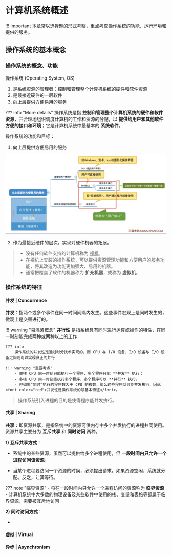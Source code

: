 # 计算机系统概述

!!! important
    本章常以选择题的形式考察，重点考查操作系统的功能、运行环境和提供的服务。

## 操作系统的基本概念

### 操作系统的概念、功能

操作系统 (Operating System, OS)

1. 是系统资源的管理者：控制和管理整个计算机系统的硬件和软件资源
2. 是最接近硬件的一层软件
3. 向上层提供方便易用的服务

??? info "More details"
    操作系统是指 **控制和管理整个计算机系统的硬件和软件资源**，并合理地组织调度计算机的工作和资源的分配，以 **提供给用户和其他软件方便的接口和环境**；它是计算机系统中最基本的 **系统软件**。

操作系统的功能和目标：

1) 向上层提供方便易用的服务

![](../../Images/2024-07-10-11-35-02.png)

2) 作为最接近硬件的层次，实现对硬件机器的拓展。

> - 没有任何软件支持的计算机称为 <u>裸机</u>。
> - 在裸机上安装的操作系统，可以提供资源管理功能和方便用户的服务功能，将其改造为功能更加强大、易用的机器。
> - 通常把覆盖了软件的机器称为 **扩充机器**，或称为 **虚拟机**。

### 操作系统的特征

#### 并发 | Concurrence

**并发**：指两个或多个事件在同一时间间隔内发生。这些事件宏观上是同时发生的，微观上是交替进行的。

!!! warning "易混淆概念"
    **并行性** 是指系统具有同时进行运算或操作的特性，在同一时刻能完成两种或两种以上的工作
    
    ??? info
        操作系统的并发性是通过时分技术实现的，而 CPU 与 I/O 设备、I/O 设备与 I/O 设备之间则可以实现真正的并行
    
    !!! warning "重要考点"
        - 单核 CPU 同一时刻只能执行一个程序，多个程序只能 **并发** 执行；
        - 多核 CPU 同一时刻能执行多个程序，多个程序可以 **并行** 执行。
        - 但如果“同时”执行的程序数大于 CPU 的核数，那么这些程序就只能并发执行，因此 <font color="red">并发性是操作系统的最基本特征</font>。

> 操作系统引入进程的目的是使得程序能并发执行。

#### 共享 | Sharing

**共享**：即资源共享，是指系统中的资源可供内存中多个并发执行的进程共同使用。资源共享主要分为 **互斥共享** 和 **同时访问** 两种。

**1) 互斥共享方式**：

- 系统中的某些资源，虽然可以提供给多个进程使用，但 **一段时间内只允许一个进程访问该资源**。

- 当某个进程要访问一个资源的时候，必须提出请求。如果资源空闲，系统就分配。反之，让其等待。

??? note "临界资源"
    - 将在一段时间内只允许一个进程访问的资源称为 **临界资源**
    - 计算机系统中大多数的物理设备及某些软件中使用的栈、变量和表格等都属于临界资源，需要被互斥地访问

**2) 同时访问方式**：

- 

#### 虚拟 | Virtual

#### 异步 | Asynchronism

